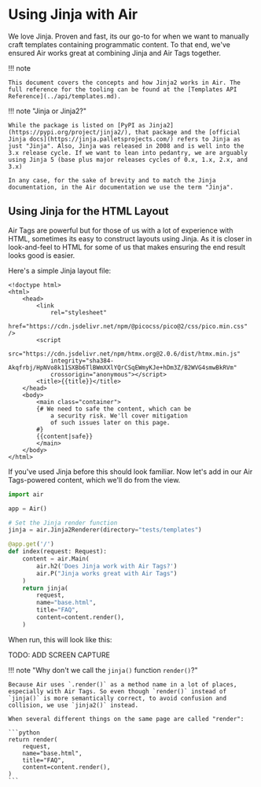 # Using Jinja with Air

We love Jinja. Proven and fast, its our go-to for when we want to manually craft templates containing programmatic content. To that end, we've ensured Air works great at combining Jinja and Air Tags together.

!!! note

    This document covers the concepts and how Jinja2 works in Air. The full reference for the tooling can be found at the [Templates API Reference](../api/templates.md).

!!! note "Jinja or Jinja2?"

    While the package is listed on [PyPI as Jinja2](https://pypi.org/project/jinja2/), that package and the [official Jinja docs](https://jinja.palletsprojects.com/) refers to Jinja as just "Jinja". Also, Jinja was released in 2008 and is well into the 3.x release cycle. If we want to lean into pedantry, we are arguably using Jinja 5 (base plus major releases cycles of 0.x, 1.x, 2.x, and 3.x)

    In any case, for the sake of brevity and to match the Jinja documentation, in the Air documentation we use the term "Jinja".



## Using Jinja for the HTML Layout

Air Tags are powerful but for those of us with a lot of experience with HTML, sometimes its easy to construct layouts using Jinja. As it is closer in look-and-feel to HTML for some of us that makes ensuring the end result looks good is easier. 

Here's a simple Jinja layout file:

```html+jinja title="templates/base.html"
<!doctype html>
<html>
    <head>
        <link
            rel="stylesheet"
            href="https://cdn.jsdelivr.net/npm/@picocss/pico@2/css/pico.min.css" />
        <script
            src="https://cdn.jsdelivr.net/npm/htmx.org@2.0.6/dist/htmx.min.js" 
            integrity="sha384-Akqfrbj/HpNVo8k11SXBb6TlBWmXXlYQrCSqEWmyKJe+hDm3Z/B2WVG4smwBkRVm"
            crossorigin="anonymous"></script>
        <title>{{title}}</title>
    </head>
    <body>  
        <main class="container">
        {# We need to safe the content, which can be 
            a security risk. We'll cover mitigation
            of such issues later on this page.
        #}
        {{content|safe}}
        </main>
    </body>
</html>
```

If you've used Jinja before this should look familiar. Now let's add in our Air Tags-powered content, which we'll do from the view.

```python title="main.py"
import air

app = Air()

# Set the Jinja render function
jinja = air.Jinja2Renderer(directory="tests/templates")

@app.get('/')
def index(request: Request):
    content = air.Main(
        air.h2('Does Jinja work with Air Tags?')
        air.P("Jinja works great with Air Tags")
    )
    return jinja(
        request,
        name="base.html",
        title="FAQ",
        content=content.render(),
    )
```

When run, this will look like this:

TODO: ADD SCREEN CAPTURE

!!! note "Why don't we call the `jinja()` function `render()`?"

    Because Air uses `.render()` as a method name in a lot of places, especially with Air Tags. So even though `render()` instead of `jinja()` is more semantically correct, to avoid confusion and collision, we use `jinja2()` instead.

    When several different things on the same page are called "render":

    ```python
    return render(
        request,
        name="base.html",
        title="FAQ",
        content=content.render(),
    )
    ```